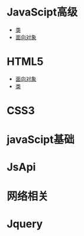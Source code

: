 # JavaScipt高级
 - [类](./file/JsSenior/OO.md)
 - [面向对象](./file/JsSenior/OO.md)
# HTML5
- [面向对象](./file/JsSenior/OO.md)
 - [类](./file/JsSenior/OO.md)
# CSS3
# javaScipt基础
# JsApi
# 网络相关
# Jquery


